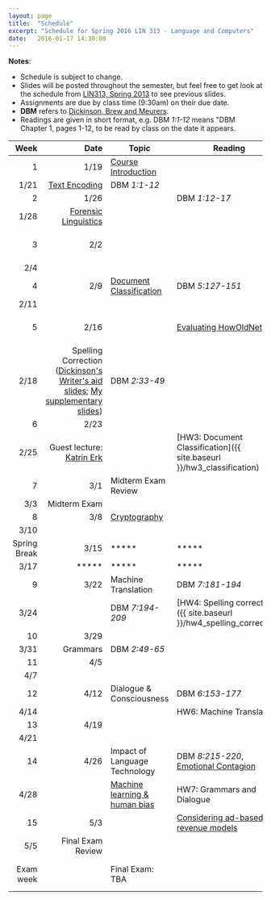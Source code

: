 ```yaml
---
layout: page
title:  "Schedule"
excerpt: "Schedule for Spring 2016 LIN 313 - Language and Computers"
date:   2016-01-17 14:30:00
---
```


**Notes**:

- Schedule is subject to change. 
- Slides will be posted throughout the semester, but feel free to get look at the schedule from [LIN313, Spring 2013](http://lnc-s13.utcompling.com/schedule) to see previous slides.
- Assignments are due by class time (9:30am) on their due date.
- **DBM** refers to [Dickinson, Brew and Meurers](http://www.wiley.com/WileyCDA/WileyTitle/productCd-EHEP002779.html).
- Readings are given in short format, e.g. DBM *1:1-12* means "DBM Chapter 1, pages 1-12, to be read by class on the date it appears.

Week	|  Date	| Topic	| Reading | Assignment
 ---: | ---: | --- | --- | ---
1  | 1/19 | [Course Introduction]({{site.baseurl}}/public/slides/LNC-Intro.pdf) |  |
   | 1/21 | [Text Encoding]({{site.baseurl}}/public/slides/DBM-Text-Encoding.pdf) |  DBM *1:1-12* |
2  | 1/26 |               |  DBM *1:12-17* |
   | 1/28 | [Forensic Linguistics]({{site.baseurl}}/public/slides/LNC-ForensicLinguistics.pdf)  |   |
3  | 2/2  |   |   | [HW1: Encoding Language]({{ site.baseurl }}/hw1_text_encoding)
   | 2/4  |    | 
4  | 2/9  | [Document Classification]({{site.baseurl}}/public/slides/LNC-DocClassify.pdf) | DBM *5:127-151* 
   | 2/11 |    | |
5  | 2/16 |    | [Evaluating HowOldNet](https://www.peoplepattern.com/machine-predictions-wild-howoldnet-might-much-better-social-media-lead-believe/) | [HW2: Forensic Linguistics]({{ site.baseurl }}/hw2_forensic_linguistics)
   | 2/18 | Spelling Correction ([Dickinson's Writer's aid slides]({{site.baseurl}}/public/slides/dickinson_writers_aids.pdf); [My supplementary slides]({{site.baseurl}}/public/slides/LNC-Spelling.pdf))  | DBM *2:33-49*
6  | 2/23 |    | 
   | 2/25 | Guest lecture: [Katrin Erk](http://www.katrinerk.com) |  | [HW3: Document Classification]({{ site.baseurl }}/hw3_classification)
7  | 3/1  | Midterm Exam Review   | 
   | 3/3  | Midterm Exam | 
8  | 3/8  | [Cryptography]({{site.baseurl}}/public/slides/LNC-Cryptography.pdf) | 
   | 3/10 |    | 
Spring Break   | 3/15 | *****   | ***** | *****
   | 3/17 | *****   | ***** | *****
9  | 3/22 | Machine Translation | DBM *7:181-194* | 
   | 3/24 |    | DBM *7:194-209* | [HW4: Spelling correction]({{ site.baseurl }}/hw4_spelling_correction)
10 | 3/29 |    | 
   | 3/31 | Grammars | DBM *2:49-65*
11 | 4/5  |    | | HW5: Cryptography
   | 4/7  |    | 
12 | 4/12 | Dialogue & Consciousness | DBM *6:153-177*
   | 4/14 |    | | HW6: Machine Translation
13 | 4/19 |    | 
   | 4/21 |    | 
14 | 4/26 | Impact of Language Technology | DBM *8:215-220*, [Emotional Contagion](https://www.peoplepattern.com/emotional-contagion-one/) | 
   | 4/28 |    | [Machine learning & human bias](http://techcrunch.com/2015/08/02/machine-learning-and-human-bias-an-uneasy-pair/)| HW7: Grammars and Dialogue
15 | 5/3  |    | [Considering ad-based revenue models](https://www.peoplepattern.com/considering-ad-based-revenue-models/) 
   | 5/5  | Final Exam Review | 
Exam week |    | Final Exam: TBA  |   | Essay: Social context of language and computers (due 5/9, 9:30am)
 
